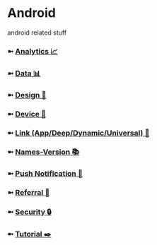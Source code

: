 # Android
android related stuff

### ➼ [Analytics 📈](Analytics)
### ➼ [Data 📊](Data)
### ➼ [Design 🎨](Design)
### ➼ [Device 📱](Device)
### ➼ [Link (App/Deep/Dynamic/Universal) 🔗](Link)
### ➼ [Names-Version 📚](Names-Version)
### ➼ [Push Notification 🔔](Push-Notification)
### ➼ [Referral 🤝](Referral)
### ➼ [Security 🔒](Security)
### ➼ [Tutorial ✒️](Tutorial)


